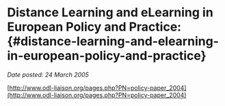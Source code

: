 # Distance Learning and eLearning in European Policy and Practice: {#distance-learning-and-elearning-in-european-policy-and-practice}

_Date posted: 24 March 2005_

[http://www.odl-liaison.org/pages.php?PN=policy-paper_2004](http://www.odl-liaison.org/pages.php?PN=policy-paper_2004)